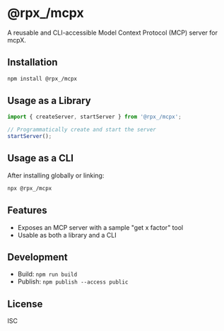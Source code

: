 # @rpx_/mcpx

A reusable and CLI-accessible Model Context Protocol (MCP) server for mcpX.

## Installation

```sh
npm install @rpx_/mcpx
```

## Usage as a Library

```js
import { createServer, startServer } from '@rpx_/mcpx';

// Programmatically create and start the server
startServer();
```

## Usage as a CLI

After installing globally or linking:

```sh
npx @rpx_/mcpx
```

## Features
- Exposes an MCP server with a sample "get x factor" tool
- Usable as both a library and a CLI

## Development

- Build: `npm run build`
- Publish: `npm publish --access public`

## License
ISC
